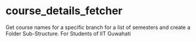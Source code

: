 # course_details_fetcher
Get course names for a specific branch for a list of semesters and create a Folder Sub-Structure. For Students of IIT Guwahati
